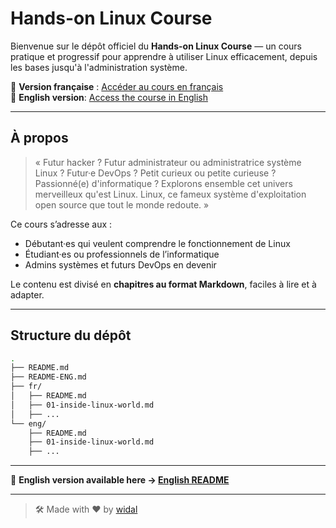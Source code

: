 # Hands-on Linux Course

Bienvenue sur le dépôt officiel du **Hands-on Linux Course** — un cours pratique et progressif pour apprendre à utiliser Linux efficacement, depuis les bases jusqu'à l'administration système.

📘 **Version française** : [Accéder au cours en français](./fr/README.md)  
📙 **English version**: [Access the course in English](./eng/README.md)

---

## À propos

> « Futur hacker ? Futur administrateur ou administratrice système Linux ? Futur·e DevOps ? Petit curieux ou petite curieuse ? Passionné(e) d'informatique ? Explorons ensemble cet univers merveilleux qu'est Linux. Linux, ce fameux système d'exploitation open source que tout le monde redoute. »

Ce cours s’adresse aux :

- Débutant·es qui veulent comprendre le fonctionnement de Linux
- Étudiant·es ou professionnels de l’informatique
- Admins systèmes et futurs DevOps en devenir

Le contenu est divisé en **chapitres au format Markdown**, faciles à lire et à adapter.

---

## Structure du dépôt

```bash
.
├── README.md
├── README-ENG.md
├── fr/
│   ├── README.md
│   ├── 01-inside-linux-world.md
│   ├── ...
└── eng/
    ├── README.md
    ├── 01-inside-linux-world.md
    ├── ...
```

---

🔄 **English version available here → [English README](./README-ENG.md)**

---

> 🛠️ Made with ❤️ by [widal](https://github.com/N0vachr0n0)

